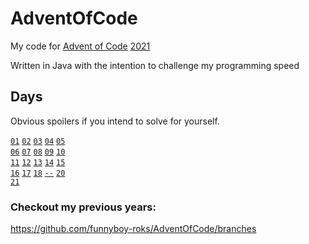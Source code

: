 # AdventOfCode

My code for [Advent of Code](https://adventofcode.com) [2021](https://en.wikipedia.org/wiki/2021 'lol')

Written in Java with the intention to challenge my programming speed

## Days

Obvious spoilers if you intend to solve for yourself.

[`01`](https://github.com/funnyboy-roks/AdventOfCode/blob/2021/src/com/funnyboyroks/Day01.java)
[`02`](https://github.com/funnyboy-roks/AdventOfCode/blob/2021/src/com/funnyboyroks/Day02A.java)
[`03`](https://github.com/funnyboy-roks/AdventOfCode/blob/2021/src/com/funnyboyroks/Day03.java)
[`04`](https://github.com/funnyboy-roks/AdventOfCode/blob/2021/src/com/funnyboyroks/Day04.java)
[`05`](https://github.com/funnyboy-roks/AdventOfCode/blob/2021/src/com/funnyboyroks/Day05.java)  
[`06`](https://github.com/funnyboy-roks/AdventOfCode/blob/2021/src/com/funnyboyroks/Day06.java)
[`07`](https://github.com/funnyboy-roks/AdventOfCode/blob/2021/src/com/funnyboyroks/Day07.java)
[`08`](https://github.com/funnyboy-roks/AdventOfCode/blob/2021/src/com/funnyboyroks/Day08.java)
[`09`](https://github.com/funnyboy-roks/AdventOfCode/blob/2021/src/com/funnyboyroks/Day09.java)
[`10`](https://github.com/funnyboy-roks/AdventOfCode/blob/2021/src/com/funnyboyroks/Day10.java)  
[`11`](https://github.com/funnyboy-roks/AdventOfCode/blob/2021/src/com/funnyboyroks/Day11.java)
[`12`](https://github.com/funnyboy-roks/AdventOfCode/blob/2021/src/com/funnyboyroks/Day12.java)
[`13`](https://github.com/funnyboy-roks/AdventOfCode/blob/2021/src/com/funnyboyroks/Day13.java)
[`14`](https://github.com/funnyboy-roks/AdventOfCode/blob/2021/src/com/funnyboyroks/Day14.java)
[`15`](https://github.com/funnyboy-roks/AdventOfCode/blob/2021/src/com/funnyboyroks/Day15.java)  
[`16`](https://github.com/funnyboy-roks/AdventOfCode/blob/2021/src/com/funnyboyroks/Day16.java)
[`17`](https://github.com/funnyboy-roks/AdventOfCode/blob/2021/src/com/funnyboyroks/Day17.java)
[`18`](https://github.com/funnyboy-roks/AdventOfCode/blob/2021/src/com/funnyboyroks/Day18.java)
[`--`](. "incomplete")
[`20`](https://github.com/funnyboy-roks/AdventOfCode/blob/2021/src/com/funnyboyroks/Day10.java)  
[`21`](https://github.com/funnyboy-roks/AdventOfCode/blob/2021/src/com/funnyboyroks/Day21.java)

[//]: # ([`19`]&#40;https://github.com/funnyboy-roks/AdventOfCode/blob/2021/src/com/funnyboyroks/Day19.java&#41;)
[//]: # ([`22`]&#40;https://github.com/funnyboy-roks/AdventOfCode/blob/2021/src/com/funnyboyroks/Day22.java&#41;)
[//]: # ([`23`]&#40;https://github.com/funnyboy-roks/AdventOfCode/blob/2021/src/com/funnyboyroks/Day23.java&#41;)
[//]: # ([`24`]&#40;https://github.com/funnyboy-roks/AdventOfCode/blob/2021/src/com/funnyboyroks/Day24.java&#41;)
[//]: # ([`25`]&#40;https://github.com/funnyboy-roks/AdventOfCode/blob/2021/src/com/funnyboyroks/Day25.java&#41;)

### Checkout my previous years:  
https://github.com/funnyboy-roks/AdventOfCode/branches
